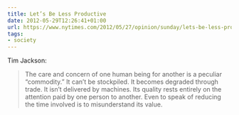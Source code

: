 ```yaml
---
title: Let’s Be Less Productive
date: 2012-05-29T12:26:41+01:00
url: https://www.nytimes.com/2012/05/27/opinion/sunday/lets-be-less-productive.html
tags:
- society
---
```

Tim Jackson:

> The care and concern of one human being for another is a peculiar “commodity.” It can’t be stockpiled. It becomes degraded through trade. It isn’t delivered by machines. Its quality rests entirely on the attention paid by one person to another. Even to speak of reducing the time involved is to misunderstand its value.
